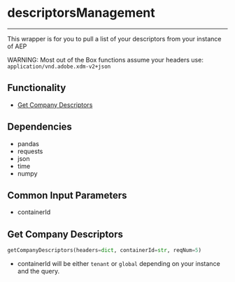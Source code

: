 # descriptorsManagement
-----------------------
This wrapper is for you to pull a list of your descriptors from your instance of AEP

WARNING: Most out of the Box functions assume your headers use: `application/vnd.adobe.xdm-v2+json`

## Functionality
* [Get Company Descriptors](https://github.com/jaytmii/py2AdobeDocs/blob/main/docs/descriptorManagement.md#get-company-descriptors)



## Dependencies
* pandas
* requests
* json
* time
* numpy

## Common Input Parameters
* containerId

## Get Company Descriptors
```python
getCompanyDescriptors(headers=dict, containerId=str, reqNum=5)
```
* containerId will be either `tenant` or `global` depending on your instance and the query.

